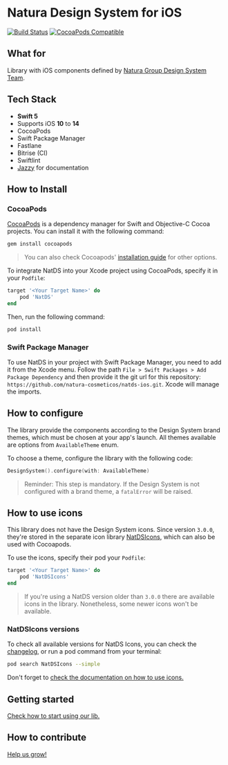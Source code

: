 # Natura Design System for iOS

[![Build Status](https://app.bitrise.io/app/38848108b04aa71a/status.svg?token=KeP02isBtn73sdE7KEZO4w&branch=master)](https://app.bitrise.io/app/38848108b04aa71a)
[![CocoaPods Compatible](https://img.shields.io/cocoapods/v/NatDS.svg)](https://img.shields.io/cocoapods/v/NatDS.svg)


## What for

Library with iOS components defined by [Natura Group Design System Team](https://natds.natura.design/docs).

## Tech Stack

- __Swift 5__
- Supports iOS __10__ to __14__
- CocoaPods
- Swift Package Manager
- Fastlane
- Bitrise (CI)
- Swiftlint
- [Jazzy](https://github.com/realm/jazzy) for documentation

## How to Install

### CocoaPods

[CocoaPods](http://cocoapods.org) is a dependency manager for Swift and Objective-C Cocoa projects. You can install it with the following command:

```bash
gem install cocoapods
```

> You can also check Cocoapods' [installation guide](https://guides.cocoapods.org/using/getting-started.html#installation) for other options.

To integrate NatDS into your Xcode project using CocoaPods, specify it in your `Podfile`:

```ruby
target '<Your Target Name>' do
    pod 'NatDS'
end
```

Then, run the following command:

```bash
pod install
```

### Swift Package Manager
To use NatDS in your project with Swift Package Manager, you need to add it from the Xcode menu.
Follow the path `File > Swift Packages > Add Package Dependency` and then provide it the git url for this repository: `https://github.com/natura-cosmeticos/natds-ios.git`. Xcode will manage the imports.

## How to configure
The library provide the components according to the Design System brand themes, which must be chosen at your app's launch. All themes available are options from `AvailableTheme` enum.

To choose a theme, configure the library with the following code:

```swift
DesignSystem().configure(with: AvailableTheme)
```

> Reminder: This step is mandatory. If the Design System is not configured with a brand theme, a `fatalError` will be raised. 

## How to use icons
This library does not have the Design System icons. Since version `3.0.0`, they're stored in the separate icon library [NatDSIcons](https://cocoapods.org/pods/NatDSIcons), which can also be used with Cocoapods.

To use the icons, specify their pod your `Podfile`:

```ruby
target '<Your Target Name>' do
    pod 'NatDSIcons'    
end
```

> If you're using a NatDS version older than `3.0.0` there are available icons in the library. Nonetheless, some newer icons won't be available.
### NatDSIcons versions
To check all available versions for NatDS Icons, you can check the [changelog](https://github.com/natura-cosmeticos/natds-commons/blob/master/packages/natds-icons/CHANGELOG.md), or run a pod command from your terminal:

```bash
pod search NatDSIcons --simple
```

Don't forget to [check the documentation on how to use icons.](docs/How%20to%20use%20icons.md)

## Getting started
[Check how to start using our lib.](docs/Getting%20started.md)

## How to contribute

[Help us grow!](docs/How%20to%20contribute.md)

